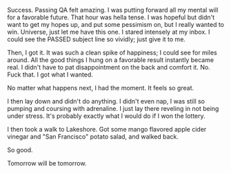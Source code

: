 Success. Passing QA felt amazing. I was putting forward all my mental will for a favorable future. That hour was hella tense. I was hopeful but didn't want to get my hopes up, and put some pessimism on, but I really wanted to win. Universe, just let me have this one. I stared intensely at my inbox. I could see the PASSED subject line so vividly; just give it to me.

Then, I got it. It was such a clean spike of happiness; I could see for miles around. All the good things I hung on a favorable result instantly became real. I didn't have to pat disappointment on the back and comfort it. No. Fuck that. I got what I wanted.

No matter what happens next, I had the moment. It feels so great.

I then lay down and didn't do anything. I didn't even nap, I was still so pumping and coursing with adrenaline. I just lay there reveling in not being under stress. It's probably exactly what I would do if I won the lottery.

I then took a walk to Lakeshore. Got some mango flavored apple cider vinegar and "San Francisco" potato salad, and walked back.

So good.

Tomorrow will be tomorrow.
